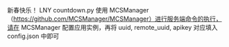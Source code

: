 新春快乐！
LNY countdown.py 使用 MCSManager（https://github.com/MCSManager/MCSManager）进行服务端命令的执行，请在 MCSManager 配置应用实例，再将 uuid, remote_uuid, apikey 对应填入 config.json 中即可
